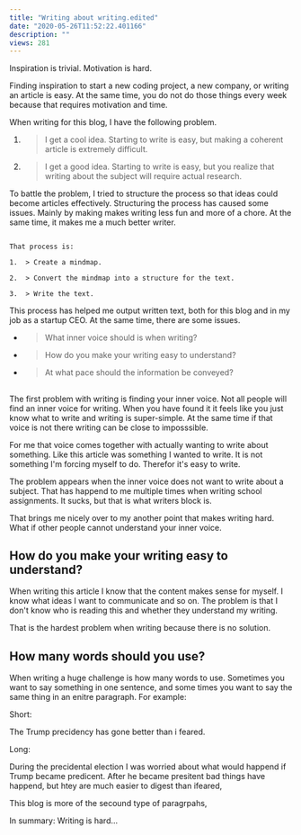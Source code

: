 ```yaml
---
title: "Writing about writing.edited"
date: "2020-05-26T11:52:22.401166"
description: ""
views: 281
---
```

Inspiration is trivial. Motivation is hard.

Finding inspiration to start a new coding project, a new company, or
writing an article is easy. At the same time, you do not do those things
every week because that requires motivation and time.

When writing for this blog, I have the following problem.

1.  > I get a cool idea. Starting to write is easy, but making a
    > coherent article is extremely difficult.

2.  > I get a good idea. Starting to write is easy, but you realize that
    > writing about the subject will require actual research.

To battle the problem, I tried to structure the process so that ideas
could become articles effectively. Structuring the process has caused
some issues. Mainly by making makes writing less fun and more of a
chore. At the same time, it makes me a much better writer.

```

That process is:

1.  > Create a mindmap.

2.  > Convert the mindmap into a structure for the text.

3.  > Write the text.

```

This process has helped me output written text, both for this blog and
in my job as a startup CEO. At the same time, there are some issues.

  - > What inner voice should is when writing?

  - > How do you make your writing easy to understand?

  - > At what pace should the information be conveyed?

## 

The first problem with writing is finding your inner voice. Not all
people will find an inner voice for writing. When you have found it it
feels like you just know what to write and writing is super-simple. At
the same time if that voice is not there writing can be close to
imposssible.

For me that voice comes together with actually wanting to write about
something. Like this article was something I wanted to write. It is not
something I'm forcing myself to do. Therefor it's easy to write.

The problem appears when the inner voice does not want to write about a
subject. That has happend to me multiple times when writing school
assignments. It sucks, but that is what writers block is.

That brings me nicely over to my another point that makes writing hard.
What if other people cannot understand your inner voice.

## How do you make your writing easy to understand? 

When writing this article I know that the content makes sense for
myself. I know what ideas I want to communicate and so on. The problem
is that I don't know who is reading this and whether they understand my
writing.

That is the hardest problem when writing because there is no solution.

## How many words should you use?

When writing a huge challenge is how many words to use. Sometimes you
want to say something in one sentence, and some times you want to say
the same thing in an enitre paragraph. For example:

Short:

The Trump precidency has gone better than i feared.

Long:

During the precidental election I was worried about what would happend
if Trump became predicent. After he became presitent bad things have
happend, but htey are much easier to digest than ifeared,

This blog is more of the secound type of paragrpahs,

<span class="underline">In summary: Writing is hard...</span>
